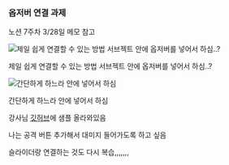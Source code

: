 ### 옵저버 연결 과제

노션 7주차 3/28일 메모 참고

![제일 쉽게 연결할 수 있는 방법
서브젝트 안에 옵저버를 넣어서 하심..?](https://prod-files-secure.s3.us-west-2.amazonaws.com/9c10381a-5db9-4ede-aaf7-2250d29832b5/ba8dd03c-06c1-4004-b95f-c1326549fb06/Untitled.png)

제일 쉽게 연결할 수 있는 방법
서브젝트 안에 옵저버를 넣어서 하심..?

![간단하게 하느라 안에 넣어서 하심](https://prod-files-secure.s3.us-west-2.amazonaws.com/9c10381a-5db9-4ede-aaf7-2250d29832b5/7fd44e80-0adb-43df-8119-a58c0020a463/Untitled.png)

간단하게 하느라 안에 넣어서 하심

강사님 [깃허브](https://github.com/LetsJhUnity/DesignPatternExample02)에 샘플 올라와있음

나는 공격 버튼 추가해서 대미지 들어가도록 하고 싶음

슬라이더랑 연결하는 것도 다시 복습,,,,,,,
